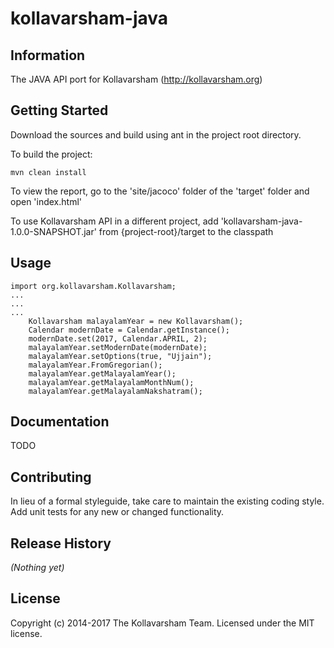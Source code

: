 kollavarsham-java
=================

## Information
The JAVA API port for Kollavarsham (http://kollavarsham.org)

## Getting Started
Download the sources and build using ant in the project root directory.

To build the project:
```
mvn clean install
```
To view the report, go to the 'site/jacoco' folder of the 'target' folder and open 'index.html'

To use Kollavarsham API in a different project, add 'kollavarsham-java-1.0.0-SNAPSHOT.jar' from {project-root}/target to the classpath

## Usage

```
import org.kollavarsham.Kollavarsham;
...
...
...
	Kollavarsham malayalamYear = new Kollavarsham();
	Calendar modernDate = Calendar.getInstance();
	modernDate.set(2017, Calendar.APRIL, 2);
	malayalamYear.setModernDate(modernDate);
	malayalamYear.setOptions(true, "Ujjain");
	malayalamYear.FromGregorian();
	malayalamYear.getMalayalamYear();
	malayalamYear.getMalayalamMonthNum();
	malayalamYear.getMalayalamNakshatram();
```

## Documentation
TODO

## Contributing
In lieu of a formal styleguide, take care to maintain the existing coding style. Add unit tests for any new or changed functionality.

## Release History
_(Nothing yet)_

## License
Copyright (c) 2014-2017 The Kollavarsham Team. Licensed under the MIT license.
